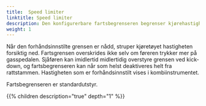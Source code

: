 ```yaml
---
title:  Speed limiter
linktitle: Speed limiter
description: Den konfigurerbare fartsbegrenseren begrenser kjørehastigheten til en verdi satt av sjåføren innenfor hastighetsområdet 30 til 250 km/t (18,6 til 155,3 mph) – noe som er veldig nyttig innenfor bygrenser eller byggesoner, for eksempel.
weight: 1
---
```


Når den forhåndsinnstilte grensen er nådd, struper kjøretøyet hastigheten forsiktig ned. Fartsgrensen overskrides ikke selv om føreren trykker mer på gasspedalen. Sjåføren kan imidlertid midlertidig overstyre grensen ved kick-down, og fartsbegrenseren kan når som helst deaktiveres helt fra rattstammen. Hastigheten som er forhåndsinnstilt vises i kombiinstrumentet.

Fartsbegrenseren er standardutstyr.

{{% children description="true" depth="1" %}}
